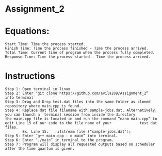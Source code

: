 # Assignment_2

# Equations:
	Start Time: Time the process started.
	Finish Time: Time the process finished - Time the process arrived.
	Total Time: Current time of program when the process fully completed.
	Response Time: Time the process started - Time the process arrived.
	
# Instructions
	Step 1: Open terminal in linux
	Step 2: Enter “git clone https://github.com/avila209/Assignment_2” into terminal
  	Step 3: Drag and Drop test.dat files into the same folder as cloned repository where main.cpp is found.
  	Step 4: Replace dat file filename with sample-jobs.dat. Alternatively, you can launch a  terminal session from inside the directory 		    the main.cpp file is located in and run the command “nano main.cpp” to edit Line 15 of our code to the file name of your 		     test dat files.
	        Ex. Line 15:	ifstream file ("sample-jobs.dat");
	Step 5: Enter “g++ main.cpp - o main” into terminal.
	Step 6: Enter “./main” in terminal to the program.
  	Step 7: Program will display all requested outputs based on scheduler after the time quantum is given.
